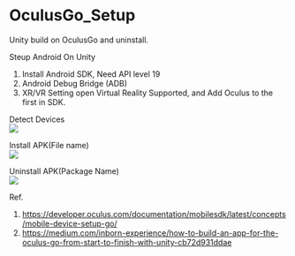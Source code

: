 # OculusGo_Setup
Unity build on OculusGo and uninstall.

Steup Android On Unity
1. Install Android SDK, Need API level 19
2. Android Debug Bridge (ADB)
3. XR/VR Setting open Virtual Reality Supported, and Add Oculus to the first in SDK.
  
Detect Devices  
<img src="https://github.com/shinn716/OculusGo_Setup/blob/master/adb01.png" /></a>  
  
Install APK(File name)  
<img src="https://github.com/shinn716/OculusGo_Setup/blob/master/adb02.png" /></a>  
  
Uninstall APK(Package Name)  
<img src="https://github.com/shinn716/OculusGo_Setup/blob/master/adb03.png" /></a>  
  
Ref.
1. https://developer.oculus.com/documentation/mobilesdk/latest/concepts/mobile-device-setup-go/
2. https://medium.com/inborn-experience/how-to-build-an-app-for-the-oculus-go-from-start-to-finish-with-unity-cb72d931ddae
